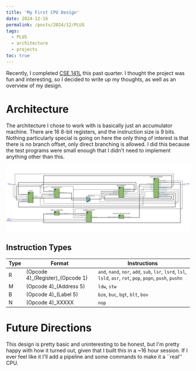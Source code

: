 ```yaml
---
title: 'My First CPU Design'
date: 2024-12-16
permalink: /posts/2024/12/PLUS
tags:
  - PLUS
  - architecture
  - projects
toc: true
---
```


Recently, I completed [CSE 141L](https://catalog.ucsd.edu/courses/CSE.html#cse141l) this past quarter.
I thought the project was fun and interesting, so I decided to write up my thoughts, as well as an overview of my design.

# Architecture
The architecture I chose to work with is basically just an accumulator machine. There are 16 8-bit registers, and the instruction size is 9 bits.
Nothing particularly special is going on here the only thing of interest is that there is no branch offset, only direct branching is allowed.
I did this because the test programs were small enough that I didn't need to implement anything other than this.

![My Architecture Diagram](/images/PLUS_arch.png)

## Instruction Types
| Type    | Format | Instructions |
| -------- | ------- | ------ | 
| R  | (Opcode 4)\_(Register)\_(Opcode 1)    | `and`, `nand`, `nor`, `add`, `sub`, `lsr`, `lsrd`, `lsl`, `lsld`, `asr`, `rot`, `pop`, `popn`, `push`, `pushn`
| M |   (Opcode 4)\_(Address 5)   | `ldw`, `stw`
| B    |  (Opcode 4)\_(Label 5)  | `bze`, `buc`, `bgt`, `blt`, `bov`
| N    | (Opcode 4)\_XXXXX    | `nop`


# Future Directions
This design is pretty basic and uninteresting to be honest, but I'm pretty happy with how it turned out, given that I built this in a ~16 hour session.
If I ever feel like it I'll add a pipeline and some commands to make it a ``real'' CPU.